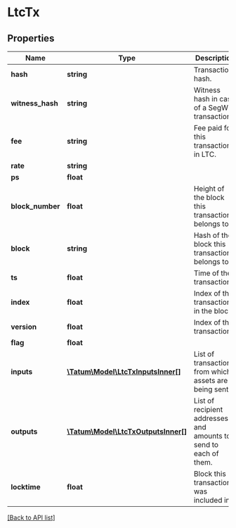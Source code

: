 # LtcTx

## Properties

Name | Type | Description | Notes
------------ | ------------- | ------------- | -------------
**hash** | **string** | Transaction hash. | [optional]
**witness_hash** | **string** | Witness hash in case of a SegWit transaction. | [optional]
**fee** | **string** | Fee paid for this transaction, in LTC. | [optional]
**rate** | **string** |  | [optional]
**ps** | **float** |  | [optional]
**block_number** | **float** | Height of the block this transaction belongs to. | [optional]
**block** | **string** | Hash of the block this transaction belongs to. | [optional]
**ts** | **float** | Time of the transaction. | [optional]
**index** | **float** | Index of the transaction in the block. | [optional]
**version** | **float** | Index of the transaction. | [optional]
**flag** | **float** |  | [optional]
**inputs** | [**\Tatum\Model\LtcTxInputsInner[]**](LtcTxInputsInner.md) | List of transactions, from which assets are being sent. | [optional]
**outputs** | [**\Tatum\Model\LtcTxOutputsInner[]**](LtcTxOutputsInner.md) | List of recipient addresses and amounts to send to each of them. | [optional]
**locktime** | **float** | Block this transaction was included in. | [optional]

[[Back to API list]](../../README.md#api-endpoints)
